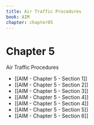 ```yaml
---
title: Air Traffic Procedures
book: AIM
chapter: chapter05
---
```

# Chapter 5 
Air Traffic Procedures

- [[AIM - Chapter 5 - Section 1]]
- [[AIM - Chapter 5 - Section 2]]
- [[AIM - Chapter 5 - Section 3]]
- [[AIM - Chapter 5 - Section 4]]
- [[AIM - Chapter 5 - Section 4]]
- [[AIM - Chapter 5 - Section 5]]
- [[AIM - Chapter 5 - Section 6]]